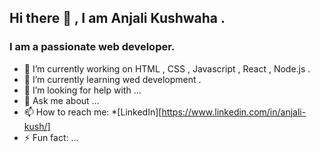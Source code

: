 ## Hi there 👋 , I am Anjali Kushwaha .

### I am a passionate web developer.

- 🔭 I’m currently working on HTML , CSS , Javascript , React , Node.js .
- 🌱 I’m currently learning wed development .
- 🤔 I’m looking for help with ...
- 💬 Ask me about ...
- 📫 How to reach me: *[LinkedIn][https://www.linkedin.com/in/anjali-kush/]
- ⚡ Fun fact: ...